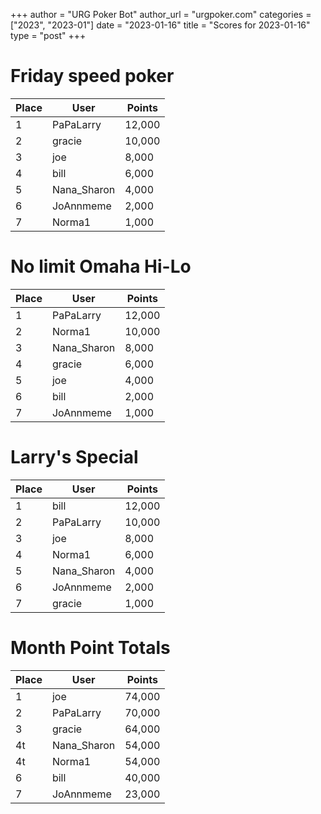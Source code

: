 +++
author = "URG Poker Bot"
author_url = "urgpoker.com"
categories = ["2023", "2023-01"]
date = "2023-01-16"
title = "Scores for 2023-01-16"
type = "post"
+++
# Friday speed poker

| Place | User | Points |
|-------|------|--------|
| 1 | PaPaLarry | 12,000 |
| 2 | gracie | 10,000 |
| 3 | joe | 8,000 |
| 4 | bill | 6,000 |
| 5 | Nana_Sharon | 4,000 |
| 6 | JoAnnmeme | 2,000 |
| 7 | Norma1 | 1,000 |

# No limit Omaha Hi-Lo

| Place | User | Points |
|-------|------|--------|
| 1 | PaPaLarry | 12,000 |
| 2 | Norma1 | 10,000 |
| 3 | Nana_Sharon | 8,000 |
| 4 | gracie | 6,000 |
| 5 | joe | 4,000 |
| 6 | bill | 2,000 |
| 7 | JoAnnmeme | 1,000 |

# Larry's Special

| Place | User | Points |
|-------|------|--------|
| 1 | bill | 12,000 |
| 2 | PaPaLarry | 10,000 |
| 3 | joe | 8,000 |
| 4 | Norma1 | 6,000 |
| 5 | Nana_Sharon | 4,000 |
| 6 | JoAnnmeme | 2,000 |
| 7 | gracie | 1,000 |

# Month Point Totals

| Place | User | Points |
|-------|------|--------|
| 1 | joe | 74,000 |
| 2 | PaPaLarry | 70,000 |
| 3 | gracie | 64,000 |
| 4t | Nana_Sharon | 54,000 |
| 4t | Norma1 | 54,000 |
| 6 | bill | 40,000 |
| 7 | JoAnnmeme | 23,000 |
